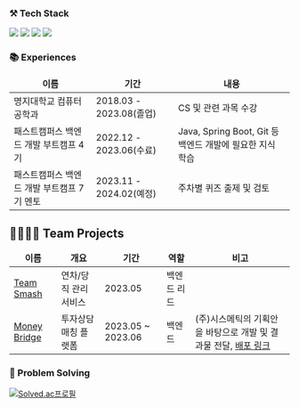 ### ⚒️ Tech Stack
<p>
  <img src="https://img.shields.io/badge/Java-007396?&style=flat&logo=OpenJDK&logoColor=white">
  <img src="https://img.shields.io/badge/Spring_Boot-F2F4F9?style=flat&logo=spring-boot" />
  <img src="https://img.shields.io/badge/JPA-6DB33F?style=flat" />
  <img src="https://img.shields.io/badge/MySQL-005C84?style=flat&logo=mysql&logoColor=white"/>
</p>

### 📚 Experiences
<table>
  <thead align="center">
    <tr>
      <td><b>이름</b></td>
      <td><b>기간</b></td>
      <td><b>내용</b></td>
    </tr>
  </thead>
  <tbody>
    <tr>
      <td>명지대학교 컴퓨터공학과</td>
      <td>2018.03 - 2023.08(졸업)</td>
      <td>CS 및 관련 과목 수강</td>
    </tr>
    <tr>
      <td>패스트캠퍼스 백엔드 개발 부트캠프 4기</td>
      <td>2022.12 - 2023.06(수료)</td>
      <td>Java, Spring Boot, Git 등 백엔드 개발에 필요한 지식 학습</td>
    </tr>
    <tr>
      <td>패스트캠퍼스 백엔드 개발 부트캠프 7기 멘토</td>
      <td>2023.11 - 2024.02(예정)</td>
      <td>주차별 퀴즈 출제 및 검토</a></td>
    </tr>
  </tbody>
</table>

## 👨‍👩‍👧‍👦 Team Projects
<table>
  <thead align="center">
    <tr border: none;>
      <td><b>이름</b></td>
      <td><b>개요</b></td>
      <td><b>기간</b></td>
      <td><b>역할</b></td>
      <td><b>비고</b></td>
    </tr>
  </thead>
  <tbody>
    <tr>
      <td>
        <a href="https://github.com/smash-teams/smash-teams-BE">Team Smash</a>
      </td>
      <td>연차/당직 관리 서비스</td>
      <td>2023.05</td>
      <td>백엔드 리드</td>
      <td></td>
    </tr>
    <tr>
      <td>
        <a href="https://github.com/FINALALT1/BACKEND">Money Bridge</a>
      </td>
      <td>투자상담 매칭 플랫폼</td>
      <td>2023.05 ~ 2023.06</td>
      <td>백엔드</td>
      <td>(주)시스메틱의 기획안을 바탕으로 개발 및 결과물 전달, <a href="https://www.moneybridge.co.kr/">배포 링크</a></td>
    </tr>
  </tbody>
</table>

### 🎲 Problem Solving
[![Solved.ac프로필](http://mazassumnida.wtf/api/v2/generate_badge?boj=hol1319)](https://solved.ac/hol1319)
